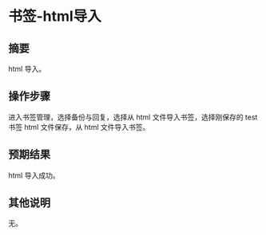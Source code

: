 # 书签-html导入

## 摘要

html 导入。

## 操作步骤

进入书签管理，选择备份与回复，选择从 html 文件导入书签，选择刚保存的 test 书签 html 文件保存，从 html 文件导入书签。

## 预期结果

html 导入成功。

## 其他说明

无。
